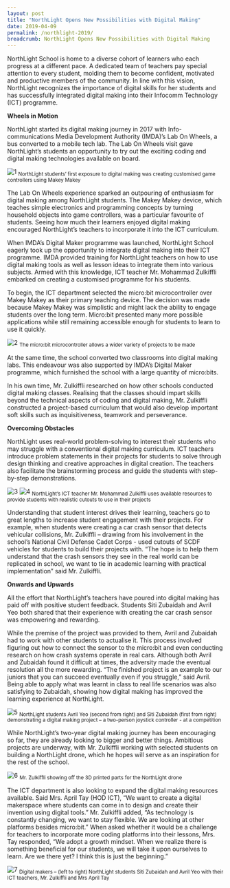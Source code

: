 ```yaml
---
layout: post
title: "NorthLight Opens New Possibilities with Digital Making"
date: 2019-04-09
permalink: /northlight-2019/
breadcrumb: NorthLight Opens New Possibilities with Digital Making
---
```


NorthLight School is home to a diverse cohort of learners who each progress at a different pace. A dedicated team of teachers pay special attention to every student, molding them to become confident, motivated and productive members of the community. In line with this vision, NorthLight recognizes the importance of digital skills for her students and has successfully integrated digital making into their Infocomm Technology (ICT) programme.

**Wheels in Motion**

NorthLight started its digital making journey in 2017 with Info-communications Media Development Authority (IMDA)’s Lab On Wheels, a bus converted to a mobile tech lab. The Lab On Wheels visit gave NorthLight’s students an opportunity to try out the exciting coding and digital making technologies available on board. 

![1](/images/stories/features/northlight/1.jpg)
<sub>NorthLight students’ first exposure to digital making was creating customised game controllers using Makey Makey</sub>

The Lab On Wheels experience sparked an outpouring of enthusiasm for digital making among NorthLight students. The Makey Makey device, which teaches simple electronics and programming concepts by turning household objects into game controllers, was a particular favourite of students. Seeing how much their learners enjoyed digital making encouraged NorthLight’s teachers to incorporate it into the ICT curriculum.

When IMDA’s Digital Maker programme was launched, NorthLight School eagerly took up the opportunity to integrate digital making into their ICT programme. IMDA provided training for NorthLight teachers on how to use digital making tools as well as lesson ideas to integrate them into various subjects. Armed with this knowledge, ICT teacher Mr. Mohammad Zulkiffli embarked on creating a customised programme for his students. 

To begin, the ICT department selected the micro:bit microcontroller over Makey Makey as their primary teaching device. The decision was made because Makey Makey was simplistic and might lack the ability to engage students over the long term. Micro:bit presented many more possible applications while still remaining accessible enough for students to learn to use it quickly.

![2](/images/stories/features/northlight/2.jpg)
<sub>The micro:bit microcontroller allows a wider variety of projects to be made</sub> 

At the same time, the school converted two classrooms into digital making labs. This endeavour was also supported by IMDA’s Digital Maker programme, which furnished the school with a large quantity of micro:bits.

In his own time, Mr. Zulkiffli researched on how other schools conducted digital making classes. Realising that the classes should impart skills beyond the technical aspects of coding and digital making, Mr. Zulkiffli constructed a project-based curriculum that would also develop important soft skills such as inquisitiveness, teamwork and perseverance. 

**Overcoming Obstacles**

NorthLight uses real-world problem-solving to interest their students who may struggle with a conventional digital making curriculum. ICT teachers introduce problem statements in their projects for students to solve through design thinking and creative approaches in digital creation. The teachers also facilitate the brainstorming process and guide the students with step-by-step demonstrations.

![3](/images/stories/features/northlight/3.jpg)
![4](/images/stories/features/northlight/4.jpg)
<sub>NorthLight’s ICT teacher Mr. Mohammad Zulkiffli uses available resources to provide students with realistic cutouts to use in their projects</sub>

Understanding that student interest drives their learning, teachers go to great lengths to increase student engagement with their projects. For example, when students were creating a car crash sensor that detects vehicular collisions, Mr. Zulkiffli – drawing from his involvement in the school’s National Civil Defense Cadet Corps - used cutouts of SCDF vehicles for students to build their projects with. “The hope is to help them understand that the crash sensors they see in the real world can be replicated in school, we want to tie in academic learning with practical implementation” said Mr. Zulkiffli.  

**Onwards and Upwards**

All the effort that NorthLight’s teachers have poured into digital making has paid off with positive student feedback. Students Siti Zubaidah and Avril Yeo both shared that their experience with creating the car crash sensor was empowering and rewarding. 

While the premise of the project was provided to them, Avril and Zubaidah had to work with other students to actualise it. This process involved figuring out how to connect the sensor to the micro:bit and even conducting research on how crash systems operate in real cars. Although both Avril and Zubaidah found it difficult at times, the adversity made the eventual resolution all the more rewarding. “The finished project is an example to our juniors that you can succeed eventually even if you struggle,” said Avril. Being able to apply what was learnt in class to real life scenarios was also satisfying to Zubaidah, showing how digital making has improved the learning experience at NorthLight.

![5](/images/stories/features/northlight/5.jpg) 
<sub>NorthLight students Avril Yeo (second from right) and Siti Zubaidah (first from right) demonstrating a digital making project – a two-person joystick controller - at a competition</sub>

While NorthLight’s two-year digital making journey has been encouraging so far, they are already looking to bigger and better things. Ambitious projects are underway, with Mr. Zulkiffli working with selected students on building a NorthLight drone, which he hopes will serve as an inspiration for the rest of the school. 

![6](/images/stories/features/northlight/6.jpg)
<sub>Mr. Zulkiffli showing off the 3D printed parts for the NorthLight drone</sub>

The ICT department is also looking to expand the digital making resources available. Said Mrs. April Tay (HOD ICT), “We want to create a digital makerspace where students can come in to design and create their invention using digital tools.” Mr. Zulkiffli added, “As technology is constantly changing, we want to stay flexible. We are looking at other platforms besides micro:bit.” When asked whether it would be a challenge for teachers to incorporate more coding platforms into their lessons, Mrs. Tay responded, “We adopt a growth mindset. When we realize there is something beneficial for our students, we will take it upon ourselves to learn. Are we there yet? I think this is just the beginning.”

![7](/images/stories/features/northlight/7.jpg)
<sub>Digital makers – (left to right) NorthLight students Siti Zubaidah and Avril Yeo with their ICT teachers, Mr. Zulkiffli and Mrs April Tay</sub>
